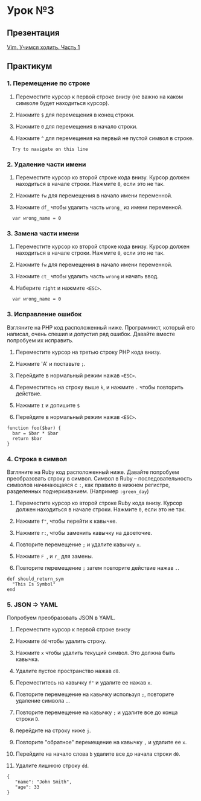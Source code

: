 # Урок №3

## Презентация

[Vim. Учимся ходить. Часть 1](https://www.dropbox.com/s/6y9yfft117fxe9s/Vim.%20Learn%20to%20walk%20%7C%20Part%201.pdf)

## Практикум

### 1. Перемещение по строке

  1. Переместите курсор к первой строке внизу (не важно на каком символе будет
  находиться курсор).

  2. Нажмите `$` для перемещения в конец строки.

  3. Нажмите `0` для перемещения в начало строки.

  4. Нажмите `^` для перемещения на первый не пустой символ в строке.

```
  Try to navigate on this line
```

### 2. Удаление части имени

  1. Переместите курсор ко второй строке кода внизу. Курсор должен
  находиться в начале строки. Нажмите `0`, если это не так.

  2. Нажмите `fw` для перемещения в начало имени переменной.

  3. Нажмите `df_` чтобы удалить часть `wrong_` из имени переменной.

```
  var wrong_name = 0
```

### 3. Замена части имени

  1. Переместите курсор ко второй строке кода внизу. Курсор должен
  находиться в начале строки. Нажмите `0`, если это не так.

  2. Нажмите `fw` для перемещения в начало имени переменной.

  3. Нажмите `ct_` чтобы удалить часть `wrong` и начать ввод.

  4. Наберите `right` и нажмите `<ESC>`.

```
  var wrong_name = 0
```

### 3. Исправление ошибок

Взгляните на PHP код расположенный ниже. Программист, который его
написал, очень спешил и допустил ряд ошибок. Давайте вместе попробуем их
исправить.

  1. Переместите курсор на третью строку PHP кода внизу.

  2. Нажмите 'A' и поставьте `;`.

  3. Перейдите в нормальный режим нажав `<ESC>`.

  4. Переместитесь на строку выше `k`, и нажмите `.` чтобы повторить действие.

  5. Нажмите `I` и допишите `$`

  6. Перейдите в нормальный режим нажав `<ESC>`.

```
function foo($bar) {
  bar = $bar * $bar
  return $bar
}
```

### 4. Строка в символ

Взгляните на Ruby код расположенный ниже. Давайте попробуем преобразовать
строку в символ. Символ в Ruby – последовательность символов начинающаяся
с `:`, как правило в нижнем регистре, разделенных подчеркиванием. (Например
`:green_day`)

  1. Переместите курсор ко второй строке Ruby кода внизу. Курсор должен
  находиться в начале строки. Нажмите `0`, если это не так.

  2. Нажмите `f"`, чтобы перейти к кавычке.

  3. Нажмите `r:`, чтобы заменить кавычку на двоеточие.

  4. Повторите перемещение `;` и удалите кавычку `x`.

  5. Нажмите `F `, и `r_` для замены.

  6. Повторите перемещение `;` затем повторите действие нажав `.`.

```
def should_return_sym
  "This Is Symbol"
end
```

### 5. JSON => YAML

Попробуем преобразовать JSON в YAML.

  1. Переместите курсор к первой строке внизу

  2. Нажмите `dd` чтобы удалить строку.

  3. Нажмите `x` чтобы удалить текущий символ. Это должна быть кавычка.

  4. Удалите пустое пространство нажав `d0`.

  5. Переместитесь на кавычку `f"` и удалите ее нажав `x`.

  6. Повторите перемещение на кавычку используя `;`, повторите удаление
  символа `.`.

  7. Повторите перемещение на кавычку `;` и удалите все до конца строки `D`.

  8. перейдите на строку ниже `j`.

  9. Повторите "обратное" перемещение на кавычку `,` и удалите ее `x`.

  10. Перейдите на начало слова `b` удалите все до начала строки `d0`.

  11. Удалите лишнюю строку `dd`.

```
{
   "name": "John Smith",
   "age": 33
}
```
